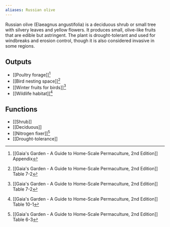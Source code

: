 ```yaml
---
aliases: Russian olive
---
```

Russian olive (Elaeagnus angustifolia) is a deciduous shrub or small tree with silvery leaves and yellow flowers. It produces small, olive-like fruits that are edible but astringent. The plant is drought-tolerant and used for windbreaks and erosion control, though it is also considered invasive in some regions.
## Outputs
- [[Poultry forage]][^1]
- [[Bird nesting space]][^2]
- [[Winter fruits for birds]][^2]
- [[Wildlife habitat]][^4]
## Functions
- [[Shrub]]
- [[Deciduous]]
- [[Nitrogen fixer]][^3]
- [[Drought-tolerance]]

[^1]: [[Gaia's Garden - A Guide to Home-Scale Permaculture, 2nd Edition]] Appendix
[^2]: [[Gaia's Garden - A Guide to Home-Scale Permaculture, 2nd Edition]] Table 7-2
[^3]: [[Gaia's Garden - A Guide to Home-Scale Permaculture, 2nd Edition]] Table 6-3
[^4]: [[Gaia's Garden - A Guide to Home-Scale Permaculture, 2nd Edition]] Table 10-1